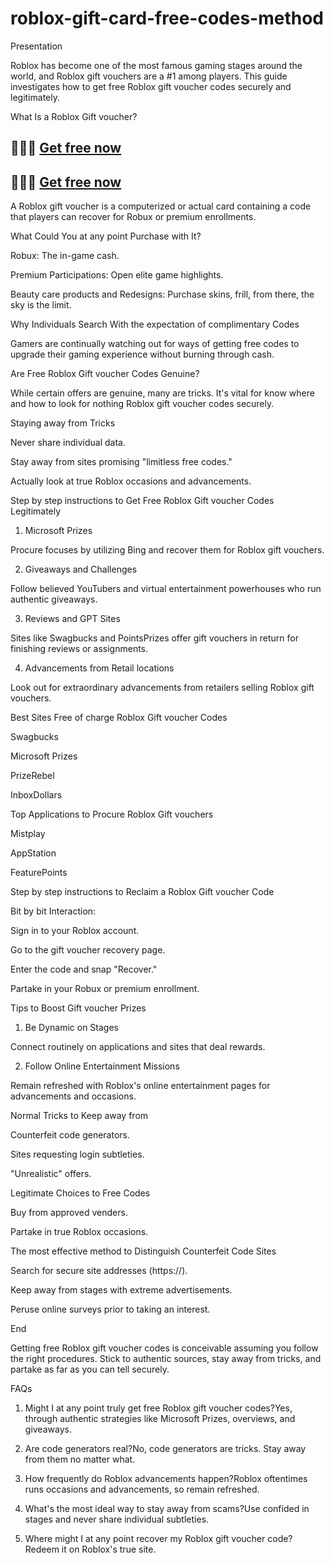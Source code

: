 # roblox-gift-card-free-codes-method

Presentation

Roblox has become one of the most famous gaming stages around the world, and Roblox gift vouchers are a #1 among players. This guide investigates how to get free Roblox gift voucher codes securely and legitimately.

What Is a Roblox Gift voucher?

## 💯💯💯 [Get free now](https://unique.giftcardshopzone.com/allofferusa/alloffer-usa.html)

## 💯💯💯 [Get free now](https://unique.giftcardshopzone.com/allofferusa/alloffer-usa.html)

A Roblox gift voucher is a computerized or actual card containing a code that players can recover for Robux or premium enrollments.

What Could You at any point Purchase with It?

Robux: The in-game cash.

Premium Participations: Open elite game highlights.

Beauty care products and Redesigns: Purchase skins, frill, from there, the sky is the limit.

Why Individuals Search With the expectation of complimentary Codes

Gamers are continually watching out for ways of getting free codes to upgrade their gaming experience without burning through cash.

Are Free Roblox Gift voucher Codes Genuine?

While certain offers are genuine, many are tricks. It's vital for know where and how to look for nothing Roblox gift voucher codes securely.

Staying away from Tricks

Never share individual data.

Stay away from sites promising "limitless free codes."

Actually look at true Roblox occasions and advancements.

Step by step instructions to Get Free Roblox Gift voucher Codes Legitimately

1. Microsoft Prizes

Procure focuses by utilizing Bing and recover them for Roblox gift vouchers.

2. Giveaways and Challenges

Follow believed YouTubers and virtual entertainment powerhouses who run authentic giveaways.

3. Reviews and GPT Sites

Sites like Swagbucks and PointsPrizes offer gift vouchers in return for finishing reviews or assignments.

4. Advancements from Retail locations

Look out for extraordinary advancements from retailers selling Roblox gift vouchers.

Best Sites Free of charge Roblox Gift voucher Codes

Swagbucks

Microsoft Prizes

PrizeRebel

InboxDollars

Top Applications to Procure Roblox Gift vouchers

Mistplay

AppStation

FeaturePoints

Step by step instructions to Reclaim a Roblox Gift voucher Code

Bit by bit Interaction:

Sign in to your Roblox account.

Go to the gift voucher recovery page.

Enter the code and snap "Recover."

Partake in your Robux or premium enrollment.

Tips to Boost Gift voucher Prizes

1. Be Dynamic on Stages

Connect routinely on applications and sites that deal rewards.

2. Follow Online Entertainment Missions

Remain refreshed with Roblox's online entertainment pages for advancements and occasions.

Normal Tricks to Keep away from

Counterfeit code generators.

Sites requesting login subtleties.

"Unrealistic" offers.

Legitimate Choices to Free Codes

Buy from approved venders.

Partake in true Roblox occasions.

The most effective method to Distinguish Counterfeit Code Sites

Search for secure site addresses (https://).

Keep away from stages with extreme advertisements.

Peruse online surveys prior to taking an interest.

End

Getting free Roblox gift voucher codes is conceivable assuming you follow the right procedures. Stick to authentic sources, stay away from tricks, and partake as far as you can tell securely.

FAQs

1. Might I at any point truly get free Roblox gift voucher codes?Yes, through authentic strategies like Microsoft Prizes, overviews, and giveaways.

2. Are code generators real?No, code generators are tricks. Stay away from them no matter what.

3. How frequently do Roblox advancements happen?Roblox oftentimes runs occasions and advancements, so remain refreshed.

4. What's the most ideal way to stay away from scams?Use confided in stages and never share individual subtleties.

5. Where might I at any point recover my Roblox gift voucher code?Redeem it on Roblox's true site.
